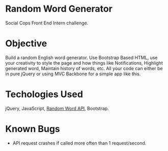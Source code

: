 # Random Word Generator
Social Cops Front End Intern challenge.

# Objective
Build a random English word generator. Use Bootstrap Based HTML, use
your creativity to style the page and how things like Notifications, Highlight generated 
word, Maintain history of words, etc. All your code can either be in pure jQuery or using 
MVC Backbone for a simple app like this.

# Techologies Used
jQuery, JavaScript, <a href="http://randomword.setgetgo.com/">Random Word API</a>, Bootstrap.

# Known Bugs
<ul> 
  <li>API request crashes if called more often than 1 request/second.</li>
</ul>
